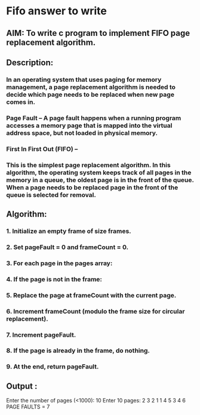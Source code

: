 # Fifo answer to write 

## AIM: To write c program to implement FIFO page replacement algorithm.

## Description:
### In an operating system that uses paging for memory management, a page replacement algorithm is needed to decide which page needs to be replaced when new page comes in. 
### Page Fault – A page fault happens when a running program accesses a memory page that is mapped into the virtual address space, but not loaded in physical memory. 
### First In First Out (FIFO) – 
### This is the simplest page replacement algorithm. In this algorithm, the operating system keeps track of all pages in the memory in a queue, the oldest page is in the front of the queue. When a page needs to be replaced page in the front of the queue is selected for removal. 

## Algorithm:

### 1. Initialize an empty frame of size frames.
### 2. Set pageFault = 0 and frameCount = 0.
### 3. For each page in the pages array:
### 4. If the page is not in the frame:
### 5. Replace the page at frameCount with the current page.
### 6. Increment frameCount (modulo the frame size for circular replacement).
### 7. Increment pageFault.
### 8. If the page is already in the frame, do nothing.
### 9. At the end, return pageFault.

## Output :

Enter the number of pages (<1000):
10
Enter 10 pages:
2 3 2 1 1 4 5 3 4 6
PAGE FAULTS = 7
